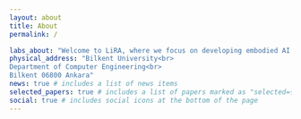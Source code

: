 ```yaml
---
layout: about
title: About
permalink: /

labs_about: "Welcome to LiRA, where we focus on developing embodied AI agents. Unlike traditional passive AI systems, we specialize in crafting active AI agents capable of understanding and dynamically interacting with the physical world, much like humans do. Our goal extends to the seamless coexistence and collaboration between humans and robots, envisioning a future where these entities work harmoniously together. Drawing from an interdisciplinary toolkit, our research leverages methodologies from reinforcement learning, machine learning, deep learning, optimization, and probabilistic inference."
physical_address: "Bilkent University<br>
Department of Computer Engineering<br>
Bilkent 06800 Ankara"
news: true # includes a list of news items
selected_papers: true # includes a list of papers marked as "selected={true}"
social: true # includes social icons at the bottom of the page
---
```


